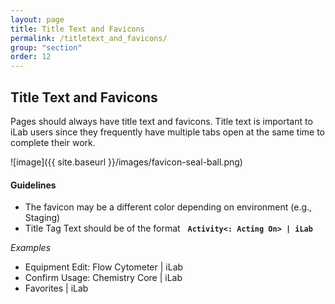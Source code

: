 ```yaml
---
layout: page
title: Title Text and Favicons
permalink: /titletext_and_favicons/
group: "section"
order: 12
---
```


## Title Text and Favicons
Pages should always have title text and favicons. Title text is important to iLab users since they frequently have multiple tabs open at the same time to complete their work.

![image]({{ site.baseurl }}/images/favicon-seal-ball.png)
#### Guidelines- The favicon may be a different color depending on environment (e.g., Staging)- Title Tag Text should be of the format &nbsp; **`Activity<: Acting On> | iLab`***Examples*
- Equipment Edit: Flow Cytometer | iLab- Confirm Usage: Chemistry Core | iLab
- Favorites | iLab



